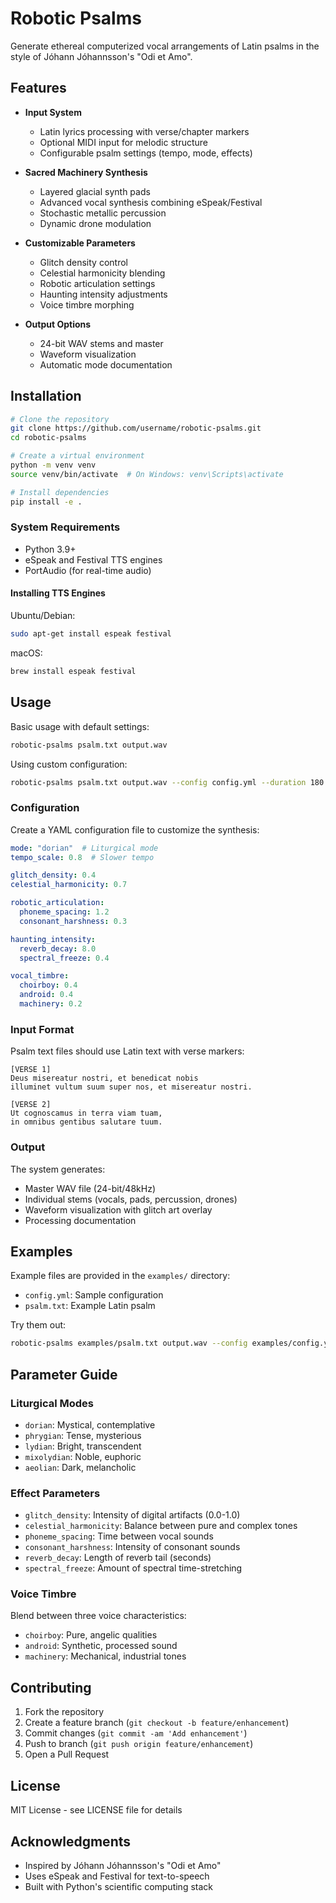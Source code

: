 # Robotic Psalms

Generate ethereal computerized vocal arrangements of Latin psalms in the style of Jóhann Jóhannsson's "Odi et Amo".

## Features

- **Input System**
  - Latin lyrics processing with verse/chapter markers
  - Optional MIDI input for melodic structure
  - Configurable psalm settings (tempo, mode, effects)

- **Sacred Machinery Synthesis**
  - Layered glacial synth pads
  - Advanced vocal synthesis combining eSpeak/Festival
  - Stochastic metallic percussion
  - Dynamic drone modulation

- **Customizable Parameters**
  - Glitch density control
  - Celestial harmonicity blending
  - Robotic articulation settings
  - Haunting intensity adjustments
  - Voice timbre morphing

- **Output Options**
  - 24-bit WAV stems and master
  - Waveform visualization
  - Automatic mode documentation

## Installation

```bash
# Clone the repository
git clone https://github.com/username/robotic-psalms.git
cd robotic-psalms

# Create a virtual environment
python -m venv venv
source venv/bin/activate  # On Windows: venv\Scripts\activate

# Install dependencies
pip install -e .
```

### System Requirements

- Python 3.9+
- eSpeak and Festival TTS engines
- PortAudio (for real-time audio)

#### Installing TTS Engines

Ubuntu/Debian:
```bash
sudo apt-get install espeak festival
```

macOS:
```bash
brew install espeak festival
```

## Usage

Basic usage with default settings:

```bash
robotic-psalms psalm.txt output.wav
```

Using custom configuration:

```bash
robotic-psalms psalm.txt output.wav --config config.yml --duration 180 --visualize
```

### Configuration

Create a YAML configuration file to customize the synthesis:

```yaml
mode: "dorian"  # Liturgical mode
tempo_scale: 0.8  # Slower tempo

glitch_density: 0.4
celestial_harmonicity: 0.7

robotic_articulation:
  phoneme_spacing: 1.2
  consonant_harshness: 0.3

haunting_intensity:
  reverb_decay: 8.0
  spectral_freeze: 0.4

vocal_timbre:
  choirboy: 0.4
  android: 0.4
  machinery: 0.2
```

### Input Format

Psalm text files should use Latin text with verse markers:

```
[VERSE 1]
Deus misereatur nostri, et benedicat nobis
illuminet vultum suum super nos, et misereatur nostri.

[VERSE 2]
Ut cognoscamus in terra viam tuam,
in omnibus gentibus salutare tuum.
```

### Output

The system generates:
- Master WAV file (24-bit/48kHz)
- Individual stems (vocals, pads, percussion, drones)
- Waveform visualization with glitch art overlay
- Processing documentation

## Examples

Example files are provided in the `examples/` directory:
- `config.yml`: Sample configuration
- `psalm.txt`: Example Latin psalm

Try them out:

```bash
robotic-psalms examples/psalm.txt output.wav --config examples/config.yml --visualize
```

## Parameter Guide

### Liturgical Modes
- `dorian`: Mystical, contemplative
- `phrygian`: Tense, mysterious
- `lydian`: Bright, transcendent
- `mixolydian`: Noble, euphoric
- `aeolian`: Dark, melancholic

### Effect Parameters
- `glitch_density`: Intensity of digital artifacts (0.0-1.0)
- `celestial_harmonicity`: Balance between pure and complex tones
- `phoneme_spacing`: Time between vocal sounds
- `consonant_harshness`: Intensity of consonant sounds
- `reverb_decay`: Length of reverb tail (seconds)
- `spectral_freeze`: Amount of spectral time-stretching

### Voice Timbre
Blend between three voice characteristics:
- `choirboy`: Pure, angelic qualities
- `android`: Synthetic, processed sound
- `machinery`: Mechanical, industrial tones

## Contributing

1. Fork the repository
2. Create a feature branch (`git checkout -b feature/enhancement`)
3. Commit changes (`git commit -am 'Add enhancement'`)
4. Push to branch (`git push origin feature/enhancement`)
5. Open a Pull Request

## License

MIT License - see LICENSE file for details

## Acknowledgments

- Inspired by Jóhann Jóhannsson's "Odi et Amo"
- Uses eSpeak and Festival for text-to-speech
- Built with Python's scientific computing stack